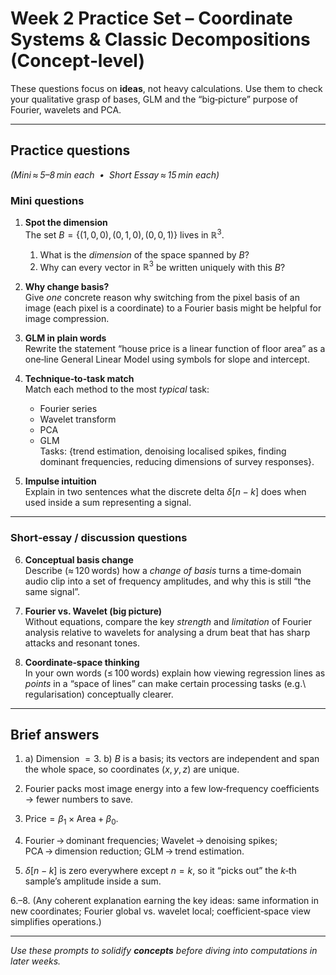 # Week 2 Practice Set – Coordinate Systems & Classic Decompositions (Concept‑level)

These questions focus on **ideas**, not heavy calculations.  Use them to check your qualitative grasp of bases, GLM and the “big‑picture” purpose of Fourier, wavelets and PCA.

---

## Practice questions  
*(Mini ≈ 5–8 min each  •  Short Essay ≈ 15 min each)*

### Mini questions  

1. **Spot the dimension**  
   The set $B=\{(1,0,0),(0,1,0),(0,0,1)\}$ lives in $\mathbb R^3$.  
   1. What is the *dimension* of the space spanned by $B$?  
   2. Why can every vector in $\mathbb R^3$ be written uniquely with this $B$?

2. **Why change basis?**  
   Give *one* concrete reason why switching from the pixel basis of an image (each pixel is a coordinate) to a Fourier basis might be helpful for image compression.

3. **GLM in plain words**  
   Rewrite the statement “house price is a linear function of floor area” as a one‑line General Linear Model using symbols for slope and intercept.

4. **Technique‑to‑task match**  
   Match each method to the most *typical* task:  
   - Fourier series  
   - Wavelet transform  
   - PCA  
   - GLM  
   Tasks: {trend estimation, denoising localised spikes, finding dominant frequencies, reducing dimensions of survey responses}.

5. **Impulse intuition**  
   Explain in two sentences what the discrete delta $\delta[n-k]$ does when used inside a sum representing a signal.

---

### Short‑essay / discussion questions  

6. **Conceptual basis change**  
   Describe (≈ 120 words) how a *change of basis* turns a time‑domain audio clip into a set of frequency amplitudes, and why this is still “the same signal”.

7. **Fourier vs. Wavelet (big picture)**  
   Without equations, compare the key *strength* and *limitation* of Fourier analysis relative to wavelets for analysing a drum beat that has sharp attacks and resonant tones.

8. **Coordinate‑space thinking**  
   In your own words (≤ 100 words) explain how viewing regression lines as *points* in a “space of lines” can make certain processing tasks (e.g.\ regularisation) conceptually clearer.

---

## Brief answers  

1. a) Dimension $=3$. b) $B$ is a basis; its vectors are independent and span the whole space, so coordinates $(x,y,z)$ are unique.  

2. Fourier packs most image energy into a few low‑frequency coefficients → fewer numbers to save.  

3. $\text{Price}=\beta_1 \times \text{Area}+\beta_0$.  

4. Fourier → dominant frequencies; Wavelet → denoising spikes; PCA → dimension reduction; GLM → trend estimation.  

5. $\delta[n-k]$ is zero everywhere except $n=k$, so it “picks out” the $k$‑th sample’s amplitude inside a sum.  

6.–8. (Any coherent explanation earning the key ideas: same information in new coordinates; Fourier global vs. wavelet local; coefficient‑space view simplifies operations.)

---

*Use these prompts to solidify **concepts** before diving into computations in later weeks.*